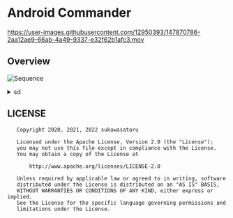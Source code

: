 Android Commander
=================

https://user-images.githubusercontent.com/12950393/147870786-2aa12ae9-66ab-4a49-9337-e32f62b1afc3.mov

Overview
--------

![Sequence](https://user-images.githubusercontent.com/12950393/147868824-48336422-ef39-4292-a915-bbc6fc5f9ea5.png)

<details>
<summary>sd</summary>

```
actor:Actor
client:Client "Android Commander (Client)"
/server:Server "Android Commander (Server)"
os:OS[a]

client:os.adb push android-commander-server /data/local/tmp
client:os.adb shell app_process android-commander-server
os:server.new
actor:client.
client:server."down KEYCODE_DPAD_LEFT" (via. stdin)
  server:KeyEvent(ACTION_DOWN,KEYCODE_DPAD_LEFT)=server.parse()
  server[1]:_
  server:os.injectInputEvent(KeyEvent, INJECT_INPUT_EVENT_MODE_ASYNC)

client[1]:stop
```
</details>

LICENSE
-------

```
   Copyright 2020, 2021, 2022 sukawasatoru

   Licensed under the Apache License, Version 2.0 (the "License");
   you may not use this file except in compliance with the License.
   You may obtain a copy of the License at

       http://www.apache.org/licenses/LICENSE-2.0

   Unless required by applicable law or agreed to in writing, software
   distributed under the License is distributed on an "AS IS" BASIS,
   WITHOUT WARRANTIES OR CONDITIONS OF ANY KIND, either express or implied.
   See the License for the specific language governing permissions and
   limitations under the License.
```
